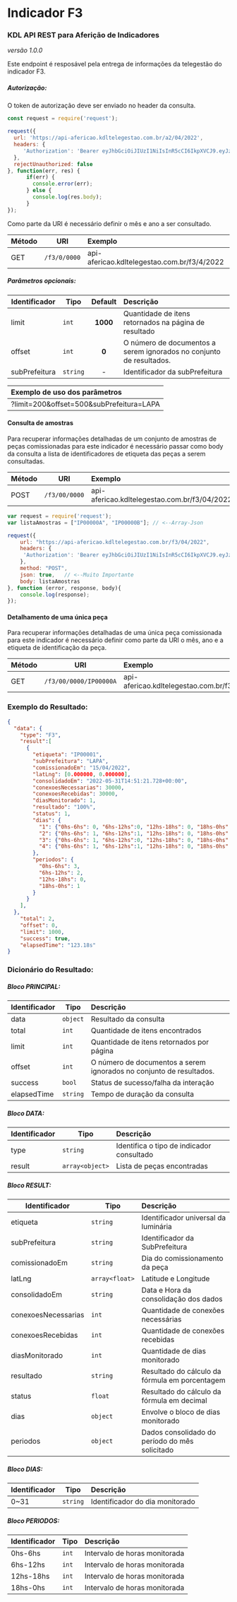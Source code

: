 # Indicador F3
### KDL API REST para Aferição de Indicadores
*versão 1.0.0*

Este endpoint é resposável pela entrega de informações da telegestão do indicador F3.

##### Autorização:
O token de autorização deve ser enviado no header da consulta.
```javascript
const request = require('request');

request({
  url: 'https://api-afericao.kdltelegestao.com.br/a2/04/2022',
  headers: {
     'Authorization': 'Bearer eyJhbGciOiJIUzI1NiIsInR5cCI6IkpXVCJ9.eyJzdWIiOiIxMjM0NTY3ODkwIiwibmFtZSI6IkpvaG4gRG9lIiwiaWF0IjoxNTE2MjM5MDIyfQ.SflKxwRJSMeKKF2QT4fwpMeJf36POk6yJV_adQssw5c'
  },
  rejectUnauthorized: false
}, function(err, res) {
      if(err) {
        console.error(err);
      } else {
        console.log(res.body);
      }
});
```

Como parte da URI é necessário definir o mês e ano a ser consultado.

| Método | URI | Exemplo                                                    | 
| --- | --- | :-----------                                               | 
| GET | `/f3/0/0000` | api-afericao.kdltelegestao.com.br/f3/4/2022 |

##### Parâmetros opcionais:
| Identificador | Tipo   | Default   |  Descrição                                                                        | 
| -------------- | -------| :--------:| :------------------------------------------------------------------------------   | 
| limit          | `int`  |  **1000** | Quantidade de itens retornados na página de resultado                             |
| offset     | `int`  |  **0**    | O número de documentos a serem ignorados no conjunto de resultados.                                           |
| subPrefeitura     | `string`  |  -    | Identificador da subPrefeitura |

| Exemplo de uso dos parâmetros       | 
| :----------- | 
| ?limit=200&offset=500&subPrefeitura=LAPA |

#### Consulta de amostras
Para recuperar informações detalhadas de um conjunto de amostras de peças comissionadas para este indicador é necessário passar como body da consulta a lista de identificadores de etiqueta das peças a serem consultadas.

| Método | URI |  Exemplo      | 
| --- | --- |  :----------- | 
| POST | `/f3/00/0000` | api-afericao.kdltelegestao.com.br/f3/04/2022 | 

```javascript
var request = require('request');
var listaAmostras = ["IP00000A", "IP00000B"]; // <--Array-Json

request({
    url: "https://api-afericao.kdltelegestao.com.br/f3/04/2022",
    headers: {
     'Authorization': 'Bearer eyJhbGciOiJIUzI1NiIsInR5cCI6IkpXVCJ9.eyJzdWIiOiIxMjM0NTY3ODkwIiwibmFtZSI6IkpvaG4gRG9lIiwiaWF0IjoxNTE2MjM5MDIyfQ.SflKxwRJSMeKKF2QT4fwpMeJf36POk6yJV_adQssw5c'
    },
    method: "POST",
    json: true,   // <--Muito Importante
    body: listaAmostras
}, function (error, response, body){
    console.log(response);
});
```
#### Detalhamento de uma única peça
Para recuperar informações detalhadas de uma única peça comissionada para este indicador é necessário definir como parte da URI o mês, ano e a etiqueta de identificação da peça.

| Método | URI |  Exemplo      | 
| --- | --- |  :----------- | 
| GET | `/f3/00/0000/IP00000A` | api-afericao.kdltelegestao.com.br/f3/04/2022/IP00000A | 

### Exemplo do Resultado:
``` json
{
  "data": {
    "type": "F3",
    "result":[
      {
        "etiqueta": "IP00001",
        "subPrefeitura": "LAPA",
        "comissionadoEm": "15/04/2022",
        "latLng": [0.000000, 0.000000],
        "consolidadoEm": "2022-05-31T14:51:21.728+00:00",
        "conexoesNecessarias": 30000,
        "conexoesRecebidas": 30000,
        "diasMonitorado": 1,
        "resultado": "100%",
        "status": 1,
        "dias": {
          "1": {"0hs-6hs": 0, "6hs-12hs":0, "12hs-18hs": 0, "18hs-0hs": 0},
          "2": {"0hs-6hs": 1, "6hs-12hs":1, "12hs-18hs": 0, "18hs-0hs": 0},
          "3": {"0hs-6hs": 1, "6hs-12hs":0, "12hs-18hs": 0, "18hs-0hs": 0},
          "4": {"0hs-6hs": 1, "6hs-12hs":1, "12hs-18hs": 0, "18hs-0hs": 1}
        },
        "periodos": {
          "0hs-6hs": 3,
          "6hs-12hs": 2,
          "12hs-18hs": 0,
          "18hs-0hs": 1
        }
      }
    ],
  },
    "total": 2,
    "offset": 0,
    "limit": 1000,
    "success": true,
    "elapsedTime": "123.18s"
}
```
### Dicionário do Resultado:
##### Bloco PRINCIPAL:
| Identificador | Tipo | Descrição | 
| :------ | ---------| :-----------------------------------------                  | 
| data   | `object` | Resultado da consulta                                        | 
| total  | `int`    | Quantidade de itens encontrados                              | 
| limit  | `int`    | Quantidade de itens retornados por página                    | 
| offset | `int`    | O número de documentos a serem ignorados no conjunto de resultados.  |
| success| `bool`   | Status de sucesso/falha da interação                         | 
| elapsedTime   | `string` | Tempo de duração da consulta                          | 

##### Bloco DATA:
| Identificador | Tipo | Descrição                                                | 
| :------ | ---------| :------------------------------------------                 | 
| type   | `string` | Identifica o tipo de indicador consultado                    | 
| result| `array<object>` | Lista de peças encontradas                             | 

##### Bloco RESULT:
| Identificador | Tipo | Descrição | 
| ------------------- | ------   | :------------------------------------------     | 
| etiqueta            | `string` | Identificador universal da luminária            | 
| subPrefeitura       | `string` | Identificador da SubPrefeitura                  | 
| comissionadoEm      | `string` | Dia do comissionamento da peça                  | 
| latLng              | `array<float>` | Latitude e Longitude                            | 
| consolidadoEm       | `string` | Data e Hora da consolidação dos dados           | 
| conexoesNecessarias | `int`    | Quantidade de conexões necessárias              | 
| conexoesRecebidas   | `int`    | Quantidade de conexões recebidas                | 
| diasMonitorado      | `int`    | Quantidade de dias monitorado                   | 
| resultado           | `string` | Resultado do cálculo da fórmula em porcentagem  | 
| status              | `float`  | Resultado do cálculo da fórmula em decimal      | 
| dias                | `object`    | Envolve o bloco de dias monitorado              | 
| periodos            | `object` | Dados consolidado do período do mês solicitado  | 

##### Bloco DIAS:
| Identificador | Tipo | Descrição | 
| -------------- | ---------| :------------------------------------------          | 
| 0~31           | `string` | Identificador do dia monitorado                      | 

##### Bloco PERIODOS:
| Identificador | Tipo    | Descrição | 
| -------------- | --------| :-------------------          | 
| 0hs-6hs        | `int`   | Intervalo de horas monitorada |
| 6hs-12hs       | `int`   | Intervalo de horas monitorada |
| 12hs-18hs      | `int`   | Intervalo de horas monitorada |
| 18hs-0hs       | `int`   | Intervalo de horas monitorada |
